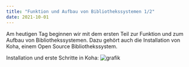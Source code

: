 ```yaml
---
title: "Funktion und Aufbau von Bibliothekssystemen 1/2"
date: 2021-10-01
---
```


Am heutigen Tag beginnen wir mit dem ersten Teil zur Funktion und zum Aufbau von Bibliothekssystemen. Dazu gehört auch die Installation von Koha, einem Open Source Bibliothekssystem. 



Installation und erste Schritte in Koha:
![grafik](https://user-images.githubusercontent.com/74451681/147768174-24b978d3-89ff-46a2-8f68-db2618618759.png)

